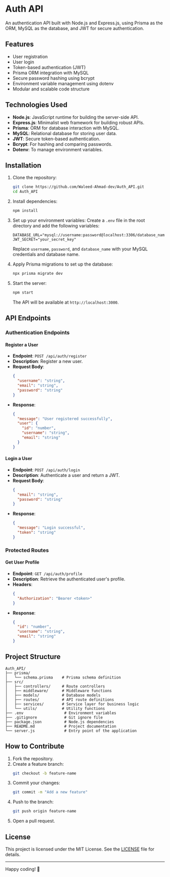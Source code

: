 # Auth API

An authentication API built with Node.js and Express.js, using Prisma as the ORM, MySQL as the database, and JWT for secure authentication.

## Features

- User registration
- User login
- Token-based authentication (JWT)
- Prisma ORM integration with MySQL
- Secure password hashing using bcrypt
- Environment variable management using dotenv
- Modular and scalable code structure

## Technologies Used

- **Node.js**: JavaScript runtime for building the server-side API.
- **Express.js**: Minimalist web framework for building robust APIs.
- **Prisma**: ORM for database interaction with MySQL.
- **MySQL**: Relational database for storing user data.
- **JWT**: Secure token-based authentication.
- **Bcrypt**: For hashing and comparing passwords.
- **Dotenv**: To manage environment variables.

## Installation

1. Clone the repository:
   ```bash
   git clone https://github.com/Waleed-Ahmad-dev/Auth_API.git
   cd Auth_API
   ```

2. Install dependencies:
   ```bash
   npm install
   ```

3. Set up your environment variables:
   Create a `.env` file in the root directory and add the following variables:
   ```env
   DATABASE_URL="mysql://username:password@localhost:3306/database_name"
   JWT_SECRET="your_secret_key"
   ```

   Replace `username`, `password`, and `database_name` with your MySQL credentials and database name.

4. Apply Prisma migrations to set up the database:
   ```bash
   npx prisma migrate dev
   ```

5. Start the server:
   ```bash
   npm start
   ```

   The API will be available at `http://localhost:3000`.

## API Endpoints

### Authentication Endpoints

#### Register a User
- **Endpoint**: `POST /api/auth/register`
- **Description**: Register a new user.
- **Request Body**:
  ```json
  {
    "username": "string",
    "email": "string",
    "password": "string"
  }
  ```
- **Response**:
  ```json
  {
    "message": "User registered successfully",
    "user": {
      "id": "number",
      "username": "string",
      "email": "string"
    }
  }
  ```

#### Login a User
- **Endpoint**: `POST /api/auth/login`
- **Description**: Authenticate a user and return a JWT.
- **Request Body**:
  ```json
  {
    "email": "string",
    "password": "string"
  }
  ```
- **Response**:
  ```json
  {
    "message": "Login successful",
    "token": "string"
  }
  ```

### Protected Routes

#### Get User Profile
- **Endpoint**: `GET /api/auth/profile`
- **Description**: Retrieve the authenticated user's profile.
- **Headers**:
  ```json
  {
    "Authorization": "Bearer <token>"
  }
  ```
- **Response**:
  ```json
  {
    "id": "number",
    "username": "string",
    "email": "string"
  }
  ```

## Project Structure

```
Auth_API/
├── prisma/
│   └── schema.prisma    # Prisma schema definition
├── src/
│   ├── controllers/     # Route controllers
│   ├── middleware/      # Middleware functions
│   ├── models/          # Database models
│   ├── routes/          # API route definitions
│   ├── services/        # Service layer for business logic
│   └── utils/           # Utility functions
├── .env                  # Environment variables
├── .gitignore            # Git ignore file
├── package.json          # Node.js dependencies
├── README.md             # Project documentation
└── server.js             # Entry point of the application
```

## How to Contribute

1. Fork the repository.
2. Create a feature branch:
   ```bash
   git checkout -b feature-name
   ```
3. Commit your changes:
   ```bash
   git commit -m "Add a new feature"
   ```
4. Push to the branch:
   ```bash
   git push origin feature-name
   ```
5. Open a pull request.

## License

This project is licensed under the MIT License. See the [LICENSE](LICENSE) file for details.

---

Happy coding! 🚀
